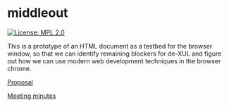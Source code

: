 # middleout

[![License: MPL 2.0](https://img.shields.io/badge/License-MPL%202.0-brightgreen.svg)](https://opensource.org/licenses/MPL-2.0)

This is a prototype of an HTML document as a testbed for the browser window, so that we can identify remaining blockers for de-XUL and figure out how we can use modern web development techniques in the browser chrome.

[Proposal](https://docs.google.com/document/d/1CFRzCrW_s5I1yv68biRt6grnuG4WBoGkgn_OEs6t3-E)

[Meeting minutes](https://docs.google.com/document/d/12GVG3o0YXpqPY8tWvIk7r0YDMlKwSAO3N0DTEWLCeRs)
